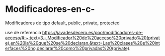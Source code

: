 # Modificadores-en-c-
Modificadores de tipo default, public, private, protected

use de referencia 
https://javadesdecero.es/poo/modificadores-de-acceso/#:~:text=3.-,Modificador%20de%20acceso%20privado%20(private),en%20la%20que%20se%20declaran.&text=Las%20clases%20e%20interfaces%20no,declarar%20como%20privadas%20(private).
